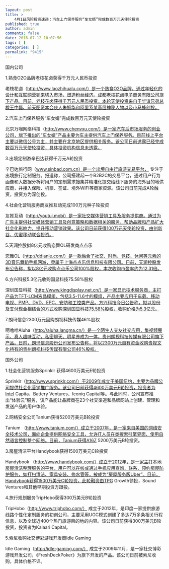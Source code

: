 ```yaml
---
layout: post
title: >
    4月1日风险投资速递：汽车上门保养服务“车女婿”完成数百万元天使轮投资
published: true
author: admin
comments: false
date: 2016-07-12 10:07:56
tags: [ ]
categories: [ ]
permalink: "9415"
---
```



国内公司

1.熟食O2O品牌老枝花卤获得千万元人民币投资

老枝花卤（http://www.laozhihualu.com/）是一个熟食O2O品牌，通过年轻化的设计和互联网营销来切入市场，塑造粉丝经济。成都老枝花卤电子商务有限公司旗下产品。目前，老枝花卤获得千万元人民币投资。本轮天使投资来自于华谊兄弟总裁王中磊、前天图资本合伙人朱拥华和阿里系某高层神秘人物以及小马蜂创投。

2.汽车上门保养服务“车女婿”完成数百万元天使轮投资

北京万咖网络科技（http://www.chenvxu.com/）是一家汽车后市场服务的创业公司，旗下推出的“车女婿”产品主要为车主提供汽车上门保养服务。目前线上平台主要以微信公号为主，并主要在北京地区提供相关服务。该公司日前透露已经完成数百万元天使轮投资，具体投资机构信息未透露。

3.出境定制游辛巴达获得千万元A轮投资

辛巴达旅行网（www.sinbad.com.cn）是一个出境自由行旅游交易平台， 专注于出境旅行定制服务。报道称，公司搭建起一个B2B2C的交易平台，通过用户行为画像和大数据分析将用户的定制需求搜集并精准化提交给线下服务的海外目的地供应商，并接入保险、机票、签证、境外WIFI等商家资源。该公司日前完成A轮融资，投资方为深创投。

4.社会化营销服务商友推互动完成100万元种子轮投资

友推互动（http://youtui.mobi）是一家社交媒体营销工具及服务提供商。通过为广告主提供社交媒体营销工具及创意策略和数据相关的服务，帮助品牌和产品扩大社会化影响力，提升移动营销效果。该公司日前获得100万元天使轮投资，由创新谷、优蜜移动联合投资。

5.天润控股拟8亿元收购恋舞OL研发商点点乐

恋舞OL（http://ddianle.com/）是一款融合了社交、时尚、竞技、休闲等元素的3D音乐舞蹈手机网游，隶属于上海点点乐信息科技有限公司。日前，天润控股发布公告称，拟以8亿元收购点点乐公司100%股权，本次收购市盈率约为12.31倍。

6.方兴科技5.3亿元收购国显科技75.58%股权

深圳国显科技（http://www.kingdisplay.net.cn/）是一家显示技术服务商，主打产品为TFT-LCM液晶模组，包括3.5-11.6寸的模组，产品主要应用于车载、移动电视、PMP、DVD、EPC、安防和工控类产品。方兴科技今日公告称，拟以股份及支付现金相结合的方式收购深圳国显科技75.58%股权，收购价格为5.3亿元。

7.朗玛信息2300万元回购朗视科技传媒46%股权

啊噜哈Aluha（http://aluha.langma.cn/）是一个陌生人交友社交应用，集视频展示、真人趣味互动，私密聊天、明星养成为一体，贵州朗视科技传媒有限公司旗下产品。日前，朗玛信息股份公司发布公告称，将以2300万元自有资金收购贵视文化持有的贵州朗视科技传媒有限公司46%股权。

国外公司

1.社会化营销服务Sprinklr 获得4600万美元E轮投资

Sprinklr（http://www.sprinklr.com/）于2009年成立于美国纽约，主要为品牌公司提供社会化营销推广服务。该公司日前获得4600万美元E轮投资，投资者为Intel Capita、Battery Ventures、Iconiq Capital等。与此同时，公司宣布推出“体验云”服务，该产品能让品牌商在23个社交渠道和品牌网站上创建、管理和发送产品的用户体验。

2.网络安全公司Tanium获得5200万美元B轮投资

Tanium （http://www.tanium.com/）成立于2007年，是一家来自美国的网络安全技术公司，面向企业提供网络安全工具，允许IT人员在类搜索引擎界面、使用自然语言控制整个网络。目前，Tanium获得A16Z 5200万美元B轮投资。

3.房屋清洁平台Handybook获得1500万美元C轮投资

Handybook （http://www.handybook.com/）成立于2012年，是一家主打本地房屋清洁整理服务的平台，用户可以在线或通过手机应用查询、联系、预约房屋防护服务，如打扫清洁、家具安装、修水管等，被成为“房屋服务版Uber”。目前，Handybook获得1500万美元C轮投资，此轮融资由TPG Growth领投，Sound Ventures和其他早期投资方跟投。

4.旅行规划服务TripHobo获得300万美元B轮投资

TripHobo（http://www.triphobo.com/） 成立于2012年，是印度一家提供旅游线路个性化定制服务的初创公司，主要采用UGC模式创建了多达7万多条相关行程信息，以及全球近400个热门旅游目的地的内容。该公司日前获得300万美元B轮投资，投资者为Kalaari Capital。

5.索尼收购社交博彩游戏开发商Idle Gaming

Idle Gaming（http://idle-gaming.com/） 成立于2009年11月，是一家社交博彩游戏开发公司，《FreshDeckPoker》为旗下开发的产品。该公司日前被索尼收购，具体价格不详。